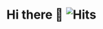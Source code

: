 # Hi there 👋 ![Hits](https://hits.seeyoufarm.com/api/count/incr/badge.svg?url=https%3A%2F%2Fgithub.com%2Fmasfahru&count_bg=%2379C83D&title_bg=%23555555&icon=&icon_color=%23E7E7E7&title=Page%20views&edge_flat=false)
